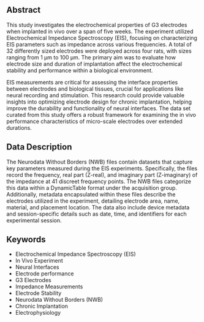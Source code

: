 ## Abstract

This study investigates the electrochemical properties of G3 electrodes when implanted in vivo over a span of five weeks. The experiment utilized Electrochemical Impedance Spectroscopy (EIS), focusing on characterizing EIS parameters such as impedance across various frequencies. A total of 32 differently sized electrodes were deployed across four rats, with sizes ranging from 1 μm to 100 μm. The primary aim was to evaluate how electrode size and duration of implantation affect the electrochemical stability and performance within a biological environment.

EIS measurements are critical for assessing the interface properties between electrodes and biological tissues, crucial for applications like neural recording and stimulation. This research could provide valuable insights into optimizing electrode design for chronic implantation, helping improve the durability and functionality of neural interfaces. The data set curated from this study offers a robust framework for examining the in vivo performance characteristics of micro-scale electrodes over extended durations.

## Data Description

The Neurodata Without Borders (NWB) files contain datasets that capture key parameters measured during the EIS experiments. Specifically, the files record the frequency, real part (Z-real), and imaginary part (Z-imaginary) of the impedance at 41 discreet frequency points. The NWB files categorize this data within a DynamicTable format under the acquisition group. Additionally, metadata encapsulated within these files describe the electrodes utilized in the experiment, detailing electrode area, name, material, and placement location. The data also include device metadata and session-specific details such as date, time, and identifiers for each experimental session.

## Keywords

- Electrochemical Impedance Spectroscopy (EIS)
- In Vivo Experiment
- Neural Interfaces
- Electrode performance
- G3 Electrodes
- Impedance Measurements
- Electrode Stability
- Neurodata Without Borders (NWB)
- Chronic Implantation
- Electrophysiology